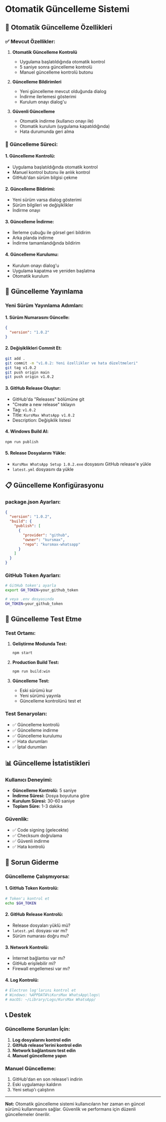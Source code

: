 # Otomatik Güncelleme Sistemi

## 🔄 Otomatik Güncelleme Özellikleri

### ✅ **Mevcut Özellikler:**

1. **Otomatik Güncelleme Kontrolü**

   - Uygulama başlatıldığında otomatik kontrol
   - 5 saniye sonra güncelleme kontrolü
   - Manuel güncelleme kontrolü butonu

2. **Güncelleme Bildirimleri**

   - Yeni güncelleme mevcut olduğunda dialog
   - İndirme ilerlemesi gösterimi
   - Kurulum onayı dialog'u

3. **Güvenli Güncelleme**
   - Otomatik indirme (kullanıcı onayı ile)
   - Otomatik kurulum (uygulama kapatıldığında)
   - Hata durumunda geri alma

### 🎯 **Güncelleme Süreci:**

#### **1. Güncelleme Kontrolü:**

- Uygulama başlatıldığında otomatik kontrol
- Manuel kontrol butonu ile anlık kontrol
- GitHub'dan sürüm bilgisi çekme

#### **2. Güncelleme Bildirimi:**

- Yeni sürüm varsa dialog gösterimi
- Sürüm bilgileri ve değişiklikler
- İndirme onayı

#### **3. Güncelleme İndirme:**

- İlerleme çubuğu ile görsel geri bildirim
- Arka planda indirme
- İndirme tamamlandığında bildirim

#### **4. Güncelleme Kurulumu:**

- Kurulum onayı dialog'u
- Uygulama kapatma ve yeniden başlatma
- Otomatik kurulum

## 🚀 Güncelleme Yayınlama

### **Yeni Sürüm Yayınlama Adımları:**

#### **1. Sürüm Numarasını Güncelle:**

```json
{
  "version": "1.0.2"
}
```

#### **2. Değişiklikleri Commit Et:**

```bash
git add .
git commit -m "v1.0.2: Yeni özellikler ve hata düzeltmeleri"
git tag v1.0.2
git push origin main
git push origin v1.0.2
```

#### **3. GitHub Release Oluştur:**

- GitHub'da "Releases" bölümüne git
- "Create a new release" tıklayın
- Tag: `v1.0.2`
- Title: `KursMax WhatsApp v1.0.2`
- Description: Değişiklik listesi

#### **4. Windows Build Al:**

```bash
npm run publish
```

#### **5. Release Dosyalarını Yükle:**

- `KursMax WhatsApp Setup 1.0.2.exe` dosyasını GitHub release'e yükle
- `latest.yml` dosyasını da yükle

## 📋 Güncelleme Konfigürasyonu

### **package.json Ayarları:**

```json
{
  "version": "1.0.2",
  "build": {
    "publish": [
      {
        "provider": "github",
        "owner": "kursmax",
        "repo": "kursmax-whatsapp"
      }
    ]
  }
}
```

### **GitHub Token Ayarları:**

```bash
# GitHub token'ı ayarla
export GH_TOKEN=your_github_token

# veya .env dosyasında
GH_TOKEN=your_github_token
```

## 🔧 Güncelleme Test Etme

### **Test Ortamı:**

1. **Geliştirme Modunda Test:**

   ```bash
   npm start
   ```

2. **Production Build Test:**

   ```bash
   npm run build:win
   ```

3. **Güncelleme Test:**
   - Eski sürümü kur
   - Yeni sürümü yayınla
   - Güncelleme kontrolünü test et

### **Test Senaryoları:**

- ✅ Güncelleme kontrolü
- ✅ Güncelleme indirme
- ✅ Güncelleme kurulumu
- ✅ Hata durumları
- ✅ İptal durumları

## 📊 Güncelleme İstatistikleri

### **Kullanıcı Deneyimi:**

- **Güncelleme Kontrolü:** 5 saniye
- **İndirme Süresi:** Dosya boyutuna göre
- **Kurulum Süresi:** 30-60 saniye
- **Toplam Süre:** 1-3 dakika

### **Güvenlik:**

- ✅ Code signing (gelecekte)
- ✅ Checksum doğrulama
- ✅ Güvenli indirme
- ✅ Hata kontrolü

## 🚨 Sorun Giderme

### **Güncelleme Çalışmıyorsa:**

#### **1. GitHub Token Kontrolü:**

```bash
# Token'ı kontrol et
echo $GH_TOKEN
```

#### **2. GitHub Release Kontrolü:**

- Release dosyaları yüklü mü?
- `latest.yml` dosyası var mı?
- Sürüm numarası doğru mu?

#### **3. Network Kontrolü:**

- İnternet bağlantısı var mı?
- GitHub erişilebilir mi?
- Firewall engellemesi var mı?

#### **4. Log Kontrolü:**

```bash
# Electron log'larını kontrol et
# Windows: %APPDATA%\KursMax WhatsApp\logs\
# macOS: ~/Library/Logs/KursMax WhatsApp/
```

## 📞 Destek

### **Güncelleme Sorunları İçin:**

1. **Log dosyalarını kontrol edin**
2. **GitHub release'lerini kontrol edin**
3. **Network bağlantısını test edin**
4. **Manuel güncelleme yapın**

### **Manuel Güncelleme:**

1. GitHub'dan en son release'i indirin
2. Eski uygulamayı kaldırın
3. Yeni setup'ı çalıştırın

---

**Not:** Otomatik güncelleme sistemi kullanıcıların her zaman en güncel sürümü kullanmasını sağlar. Güvenlik ve performans için düzenli güncellemeler önerilir.
